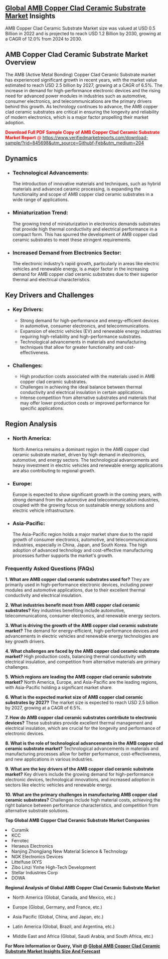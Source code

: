 <h2><a href="https://www.verifiedmarketreports.com/download-sample/?rid=845698&amp;utm_source=Githubf&amp;utm_medium=204" target="_blank">Global AMB Copper Clad Ceramic Substrate Market</a> Insights</h2><p>AMB Copper Clad Ceramic Substrate Market size was valued at USD 0.5 Billion in 2022 and is projected to reach USD 1.2 Billion by 2030, growing at a CAGR of 12.0% from 2024 to 2030.</p><p> <h2>AMB Copper Clad Ceramic Substrate Market Overview</h2> <p>The AMB (Active Metal Bonding) Copper Clad Ceramic Substrate market has experienced significant growth in recent years, with the market value estimated to reach USD 2.5 billion by 2027, growing at a CAGR of 6.5%. The increase in demand for high-performance electronic devices and the rising need for advanced power modules in industries such as automotive, consumer electronics, and telecommunications are the primary drivers behind this growth. As technology continues to advance, the AMB copper clad ceramic substrates are critical in ensuring the longevity and reliability of modern electronics, which is a major factor propelling their market adoption.</p> <p><p><span class=""><span style="color: #ff0000;"><strong>Download Full PDF Sample Copy of AMB Copper Clad Ceramic Substrate Market Report</strong> @ </span><a href="https://www.verifiedmarketreports.com/download-sample/?rid=845698&amp;utm_source=Githubf-Feb&amp;utm_medium=204" target="_blank">https://www.verifiedmarketreports.com/download-sample/?rid=845698&amp;utm_source=Githubf-Feb&amp;utm_medium=204</a></span></p></p> <h2>Dynamics</h2> <ul> <li><h3>Technological Advancements:</h3> The introduction of innovative materials and techniques, such as hybrid materials and advanced ceramic processing, is expanding the functionality and scope of AMB copper clad ceramic substrates in a wide range of applications.</li> <li><h3>Miniaturization Trend:</h3> The growing trend of miniaturization in electronics demands substrates that provide high thermal conductivity and electrical performance in a compact form. This has spurred the development of AMB copper clad ceramic substrates to meet these stringent requirements.</li> <li><h3>Increased Demand from Electronics Sector:</h3> The electronic industry’s rapid growth, particularly in areas like electric vehicles and renewable energy, is a major factor in the increasing demand for AMB copper clad ceramic substrates due to their superior thermal and electrical characteristics.</li> </ul> <h2>Key Drivers and Challenges</h2> <ul> <li><h3>Key Drivers:</h3> <ul> <li>Strong demand for high-performance and energy-efficient devices in automotive, consumer electronics, and telecommunications.</li> <li>Expansion of electric vehicles (EV) and renewable energy industries requiring high-reliability and high-performance substrates.</li> <li>Technological advancements in materials and manufacturing techniques that allow for greater functionality and cost-effectiveness.</li> </ul> </li> <li><h3>Challenges:</h3> <ul> <li>High production costs associated with the materials used in AMB copper clad ceramic substrates.</li> <li>Challenges in achieving the ideal balance between thermal conductivity and electrical insulation in certain applications.</li> <li>Intense competition from alternative substrates and materials that may offer lower production costs or improved performance for specific applications.</li> </ul> </li> </ul> <h2>Region Analysis</h2> <ul> <li><h3>North America:</h3> North America remains a dominant region in the AMB copper clad ceramic substrate market, driven by high demand in electronics, automotive, and energy sectors. The technological advancements and heavy investment in electric vehicles and renewable energy applications are also contributing to regional growth.</li> <li><h3>Europe:</h3> Europe is expected to show significant growth in the coming years, with strong demand from the automotive and telecommunication industries, coupled with the growing focus on sustainable energy solutions and electric vehicle infrastructure.</li> <li><h3>Asia-Pacific:</h3> The Asia-Pacific region holds a major market share due to the rapid growth of consumer electronics, automotive, and telecommunications industries, especially in China, Japan, and South Korea. The high adoption of advanced technology and cost-effective manufacturing processes further supports the market's growth.</li> </ul> <h3>Frequently Asked Questions (FAQs)</h3> <p><strong>1. What are AMB copper clad ceramic substrates used for?</strong> They are primarily used in high-performance electronic devices, including power modules and automotive applications, due to their excellent thermal conductivity and electrical insulation.</p> <p><strong>2. What industries benefit most from AMB copper clad ceramic substrates?</strong> Key industries benefiting include automotive, telecommunications, consumer electronics, and renewable energy sectors.</p> <p><strong>3. What is driving the growth of the AMB copper clad ceramic substrate market?</strong> The demand for energy-efficient, high-performance devices and advancements in electric vehicles and renewable energy technologies are key growth drivers.</p> <p><strong>4. What challenges are faced by the AMB copper clad ceramic substrate market?</strong> High production costs, balancing thermal conductivity with electrical insulation, and competition from alternative materials are primary challenges.</p> <p><strong>5. Which regions are leading the AMB copper clad ceramic substrate market?</strong> North America, Europe, and Asia-Pacific are the leading regions, with Asia-Pacific holding a significant market share.</p> <p><strong>6. What is the expected market size of AMB copper clad ceramic substrates by 2027?</strong> The market size is expected to reach USD 2.5 billion by 2027, growing at a CAGR of 6.5%.</p> <p><strong>7. How do AMB copper clad ceramic substrates contribute to electronic devices?</strong> These substrates provide excellent thermal management and electrical insulation, which are crucial for the longevity and performance of electronic devices.</p> <p><strong>8. What is the role of technological advancements in the AMB copper clad ceramic substrate market?</strong> Technological advancements in materials and manufacturing processes allow for better performance, cost-effectiveness, and new applications in various industries.</p> <p><strong>9. What are the key drivers of the AMB copper clad ceramic substrate market?</strong> Key drivers include the growing demand for high-performance electronic devices, technological innovations, and increased adoption in sectors like electric vehicles and renewable energy.</p> <p><strong>10. What are the primary challenges in manufacturing AMB copper clad ceramic substrates?</strong> Challenges include high material costs, achieving the right balance between performance characteristics, and competition from alternative substrate solutions.</p> </p><p><strong>Top Global AMB Copper Clad Ceramic Substrate Market Companies</strong></p><div data-test-id=""><p><li>Curamik</li><li> KCC</li><li> Ferrotec</li><li> Heraeus Electronics</li><li> Nanjing Zhongjiang New Material Science & Technology</li><li> NGK Electronics Devices</li><li> Littelfuse IXYS</li><li> Zibo Linzi Yinhe High-Tech Development</li><li> Stellar Industries Corp</li><li> DOWA</li></p><div><strong>Regional Analysis of&nbsp;Global AMB Copper Clad Ceramic Substrate Market</strong></div><ul><li dir="ltr"><p dir="ltr">North America&nbsp;(Global, Canada, and Mexico, etc.)</p></li><li dir="ltr"><p dir="ltr">Europe (Global, Germany, and France, etc.)</p></li><li dir="ltr"><p dir="ltr">Asia Pacific&nbsp;(Global, China, and Japan, etc.)</p></li><li dir="ltr"><p dir="ltr">Latin America&nbsp;(Global, Brazil, and Argentina, etc.)</p></li><li dir="ltr">Middle East and Africa&nbsp;(Global, Saudi Arabia, and South Africa, etc.)</li></ul><p><strong>For More Information or Query, Visit @&nbsp;</strong><strong><a href="https://www.verifiedmarketreports.com/product/amb-copper-clad-ceramic-substrate-market/?utm_source=Githubf&amp;utm_medium=204" target="_blank">Global AMB Copper Clad Ceramic Substrate Market Insights Size And Forecast</a></strong></p></div>
